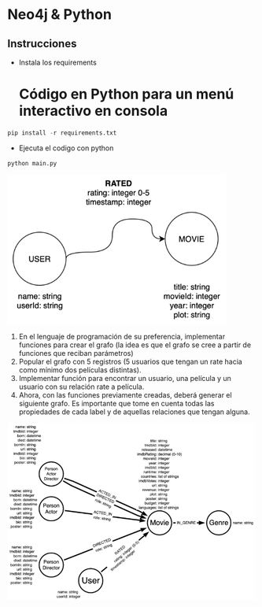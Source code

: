 # Neo4j & Python

## Instrucciones
- Instala los requirements
  # Código en Python para un menú interactivo en consola

```python
pip install -r requirements.txt
```
- Ejecuta el codigo con python
```python
python main.py
```

![Arquitectura de Grafo](./images/arquitectura_grafo.png "Arquitectura de Grafo")

1. En el lenguaje de programación de su preferencia, implementar funciones para crear el grafo (la idea es que el grafo se cree a partir de funciones que reciban parámetros)
2. Popular el grafo con 5 registros (5 usuarios que tengan un rate hacia como mínimo dos películas distintas).
3. Implementar función para encontrar un usuario, una película y un usuario con su relación rate a película.
4. Ahora, con las funciones previamente creadas, deberá generar el siguiente grafo. Es importante que tome en cuenta todas las propiedades de cada label y de aquellas relaciones que tengan alguna.

![Diagrama de Grafo](./images/diagram.png "Diagrama de Grafo")
